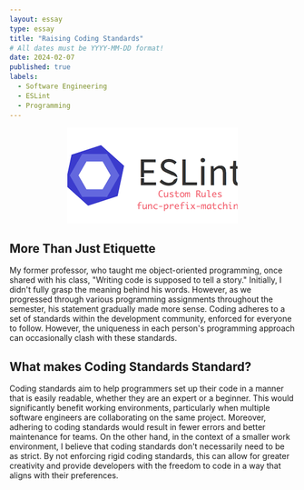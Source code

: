 ```yaml
---
layout: essay
type: essay
title: "Raising Coding Standards"
# All dates must be YYYY-MM-DD format!
date: 2024-02-07
published: true
labels:
  - Software Engineering
  - ESLint
  - Programming
---
```


<p align="center">
<img class="img-fluid" src="../img/eslints.png">
</p>

## More Than Just Etiquette
My former professor, who taught me object-oriented programming, once shared with his class, "Writing code is supposed to tell a story." Initially, I didn't fully grasp the meaning behind his words. However, as we progressed through various programming assignments throughout the semester, his statement gradually made more sense. Coding adheres to a set of standards within the development community, enforced for everyone to follow. However, the uniqueness in each person's programming approach can occasionally clash with these standards. 

## What makes Coding Standards Standard?
Coding standards aim to help programmers set up their code in a manner that is easily readable, whether they are an expert or a beginner. This would significantly benefit working environments, particularly when multiple software engineers are collaborating on the same project. Moreover, adhering to coding standards would result in fewer errors and better maintenance for teams. On the other hand, in the context of a smaller work environment, I believe that coding standards don't necessarily need to be as strict. By not enforcing rigid coding standards, this can allow for greater creativity and provide developers with the freedom to code in a way that aligns with their preferences.



